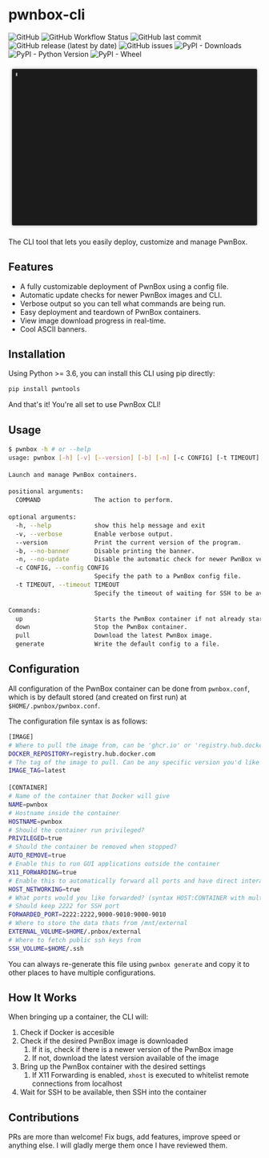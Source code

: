 # pwnbox-cli

![GitHub](https://img.shields.io/github/license/deadpackets/pwnbox-cli) ![GitHub Workflow Status](https://img.shields.io/github/workflow/status/deadpackets/pwnbox-cli/publish-package-on-release) ![GitHub last commit](https://img.shields.io/github/last-commit/deadpackets/pwnbox-cli) ![GitHub release (latest by date)](https://img.shields.io/github/v/release/deadpackets/pwnbox-cli) ![GitHub issues](https://img.shields.io/github/issues/deadpackets/pwnbox) ![PyPI - Downloads](https://img.shields.io/pypi/dm/pwnbox) ![PyPI - Python Version](https://img.shields.io/pypi/pyversions/pwnbox) ![PyPI - Wheel](https://img.shields.io/pypi/wheel/pwnbox)

<p align="center">

<img src="https://github.com/DeadPackets/pwnbox-cli/raw/main/demo.gif">

</p>

The CLI tool that lets you easily deploy, customize and manage PwnBox.

## Features

* A fully customizable deployment of PwnBox using a config file.
* Automatic update checks for newer PwnBox images and CLI.
* Verbose output so you can tell what commands are being run.
* Easy deployment and teardown of PwnBox containers.
* View image download progress in real-time.
* Cool ASCII banners.

## Installation

Using Python >= 3.6, you can install this CLI using pip directly:

```bash
pip install pwntools
```

And that's it! You're all set to use PwnBox CLI!

## Usage

```bash
$ pwnbox -h # or --help
usage: pwnbox [-h] [-v] [--version] [-b] [-n] [-c CONFIG] [-t TIMEOUT] COMMAND

Launch and manage PwnBox containers.

positional arguments:
  COMMAND               The action to perform.

optional arguments:
  -h, --help            show this help message and exit
  -v, --verbose         Enable verbose output.
  --version             Print the current version of the program.
  -b, --no-banner       Disable printing the banner.
  -n, --no-update       Disable the automatic check for newer PwnBox versions.
  -c CONFIG, --config CONFIG
                        Specify the path to a PwnBox config file.
  -t TIMEOUT, --timeout TIMEOUT
                        Specify the timeout of waiting for SSH to be available.

Commands:
  up                    Starts the PwnBox container if not already started, and connects to it.
  down                  Stop the PwnBox container.
  pull                  Download the latest PwnBox image.
  generate              Write the default config to a file.
```

## Configuration

All configuration of the PwnBox container can be done from `pwnbox.conf`, which is by default stored (and created on first run) at `$HOME/.pwnbox/pwnbox.conf`.

The configuration file syntax is as follows:

```bash
[IMAGE]
# Where to pull the image from, can be 'ghcr.io' or 'registry.hub.docker.com'
DOCKER_REPOSITORY=registry.hub.docker.com
# The tag of the image to pull. Can be any specific version you'd like
IMAGE_TAG=latest

[CONTAINER]
# Name of the container that Docker will give
NAME=pwnbox
# Hostname inside the container
HOSTNAME=pwnbox
# Should the container run privileged?
PRIVILEGED=true
# Should the container be removed when stopped?
AUTO_REMOVE=true
# Enable this to run GUI applications outside the container
X11_FORWARDING=true
# Enable this to automatically forward all ports and have direct interace access (only linux)
HOST_NETWORKING=true
# What ports would you like forwarded? (syntax HOST:CONTAINER with multiple ones being comma seperated)
# Should keep 2222 for SSH port
FORWARDED_PORT=2222:2222,9000-9010:9000-9010
# Where to store the data thats from /mnt/external
EXTERNAL_VOLUME=$HOME/.pnbox/external
# Where to fetch public ssh keys from
SSH_VOLUME=$HOME/.ssh
```

You can always re-generate this file using `pwnbox generate` and copy it to other places to have multiple configurations.

## How It Works

When bringing up a container, the CLI will:

1. Check if Docker is accesible
2. Check if the desired PwnBox image is downloaded
   1. If it is, check if there is a newer version of the PwnBox image
   2. If not, download the latest version available of the image
3. Bring up the PwnBox container with the desired settings
   1. If X11 Forwarding is enabled, `xhost` is executed to whitelist remote connections from localhost
4. Wait for SSH to be available, then SSH into the container

## Contributions

PRs are more than welcome! Fix bugs, add features, improve speed or anything else. I will gladly merge them once I have reviewed them.

